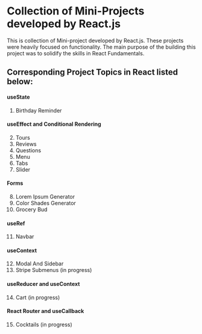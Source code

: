 # Collection of Mini-Projects developed by React.js

This is collection of Mini-project developed by React.js. These projects were heavily focused on functionality. The  main purpose of the building this project was to solidify the skills in React Fundamentals. 

## Corresponding Project Topics in React listed below: 

#### useState

1. Birthday Reminder

#### useEffect and Conditional Rendering

2. Tours
3. Reviews
4. Questions
5. Menu
6. Tabs
7. Slider

#### Forms

8. Lorem Ipsum Generator
9. Color Shades Generator
10. Grocery Bud

#### useRef

11. Navbar

#### useContext

12. Modal And Sidebar
13. Stripe Submenus (in progress)

#### useReducer and useContext

14. Cart (in progress)

#### React Router and useCallback

15. Cocktails (in progress)

